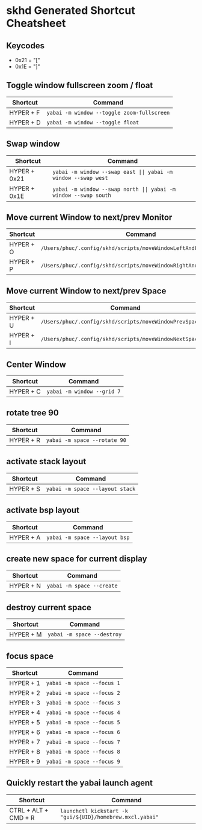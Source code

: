 # skhd Generated Shortcut Cheatsheet

## Keycodes

- 0x21 = "["
- 0x1E = "]"

## Toggle window fullscreen zoom / float

| Shortcut | Command |
| -------- | ------- |
| HYPER + F | `yabai -m window --toggle zoom-fullscreen` |
| HYPER + D | `yabai -m window --toggle float` |

## Swap window

| Shortcut | Command |
| -------- | ------- |
| HYPER + 0x21 | `yabai -m window --swap east \|\| yabai -m window --swap west` |
| HYPER + 0x1E | `yabai -m window --swap north \|\| yabai -m window --swap south` |

## Move current Window to next/prev Monitor

| Shortcut | Command |
| -------- | ------- |
| HYPER + O | `/Users/phuc/.config/skhd/scripts/moveWindowLeftAndFollowFocus.sh` |
| HYPER + P | `/Users/phuc/.config/skhd/scripts/moveWindowRightAndFollowFocus.sh` |

## Move current Window to next/prev Space

| Shortcut | Command |
| -------- | ------- |
| HYPER + U | `/Users/phuc/.config/skhd/scripts/moveWindowPrevSpace.sh` |
| HYPER + I | `/Users/phuc/.config/skhd/scripts/moveWindowNextSpace.sh` |

## Center Window

| Shortcut | Command |
| -------- | ------- |
| HYPER + C | `yabai -m window --grid 7` |

## rotate tree 90

| Shortcut | Command |
| -------- | ------- |
| HYPER + R | `yabai -m space --rotate 90` |

## activate stack layout

| Shortcut | Command |
| -------- | ------- |
| HYPER + S | `yabai -m space --layout stack` |

## activate bsp layout

| Shortcut | Command |
| -------- | ------- |
| HYPER + A | `yabai -m space --layout bsp` |

## create new space for current display

| Shortcut | Command |
| -------- | ------- |
| HYPER + N | `yabai -m space --create` |

## destroy current space

| Shortcut | Command |
| -------- | ------- |
| HYPER + M | `yabai -m space --destroy` |

## focus space

| Shortcut | Command |
| -------- | ------- |
| HYPER + 1 | `yabai -m space --focus 1` |
| HYPER + 2 | `yabai -m space --focus 2` |
| HYPER + 3 | `yabai -m space --focus 3` |
| HYPER + 4 | `yabai -m space --focus 4` |
| HYPER + 5 | `yabai -m space --focus 5` |
| HYPER + 6 | `yabai -m space --focus 6` |
| HYPER + 7 | `yabai -m space --focus 7` |
| HYPER + 8 | `yabai -m space --focus 8` |
| HYPER + 9 | `yabai -m space --focus 9` |

## Quickly restart the yabai launch agent

| Shortcut | Command |
| -------- | ------- |
| CTRL + ALT + CMD + R | `launchctl kickstart -k "gui/${UID}/homebrew.mxcl.yabai"` |
